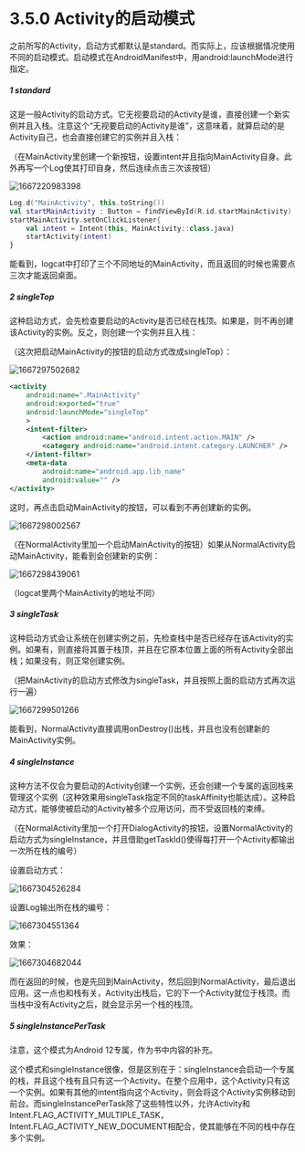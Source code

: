 # 3.5.0 Activity的启动模式

之前所写的Activity，启动方式都默认是standard。而实际上，应该根据情况使用不同的启动模式。启动模式在AndroidManifest中，用android:launchMode进行指定。

##### 1 standard

这是一般Activity的启动方式。它无视要启动的Activity是谁，直接创建一个新实例并且入栈。注意这个“无视要启动的Activity是谁”，这意味着，就算启动的是Activity自己，也会直接创建它的实例并且入栈：

（在MainActivity里创建一个新按钮，设置intent并且指向MainActivity自身。此外再写一个Log使其打印自身，然后连续点击三次该按钮）

![1667220983398](image/3.5.0Activity的启动模式/1667220983398.png)

```kotlin
Log.d("MainActivity", this.toString())
val startMainActivity : Button = findViewById(R.id.startMainActivity)
startMainActivity.setOnClickListener{
	val intent = Intent(this, MainActivity::class.java)
	startActivity(intent)
}
```

能看到，logcat中打印了三个不同地址的MainActivity，而且返回的时候也需要点三次才能返回桌面。

##### 2 singleTop

这种启动方式，会先检查要启动的Activity是否已经在栈顶。如果是，则不再创建该Activity的实例。反之，则创建一个实例并且入栈：

（这次把启动MainActivity的按钮的启动方式改成singleTop）：

![1667297502682](image/3.5.0Activity的启动模式/1667297502682.png)

```xml
<activity
	android:name=".MainActivity"
	android:exported="true"
	android:launchMode="singleTop"
	>
	<intent-filter>
		<action android:name="android.intent.action.MAIN" />
		<category android:name="android.intent.category.LAUNCHER" />
	</intent-filter>
	<meta-data
		android:name="android.app.lib_name"
		android:value="" />
</activity>
```

这时，再点击启动MainActivity的按钮，可以看到不再创建新的实例。

![1667298002567](image/3.5.0Activity的启动模式/1667298002567.png)

（在NormalActivity里加一个启动MainActivity的按钮）如果从NormalActivity启动MainActivity，能看到会创建新的实例：

![1667298439061](image/3.5.0Activity的启动模式/1667298439061.png)

（logcat里两个MainActivity的地址不同）

##### 3 singleTask

这种启动方式会让系统在创建实例之前，先检查栈中是否已经存在该Activity的实例。如果有，则直接将其置于栈顶，并且在它原本位置上面的所有Activity全部出栈；如果没有，则正常创建实例。

（把MainActivity的启动方式修改为singleTask，并且按照上面的启动方式再次运行一遍）

![1667299501266](image/3.5.0Activity的启动模式/1667299501266.png)

能看到，NormalActivity直接调用onDestroy()出栈，并且也没有创建新的MainActivity实例。

##### 4 singleInstance

这种方法不仅会为要启动的Activity创建一个实例，还会创建一个专属的返回栈来管理这个实例（这种效果用singleTask指定不同的taskAffinity也能达成）。这种启动方式，能够使被启动的Activity被多个应用访问，而不受返回栈的束缚。

（在NormalActivity里加一个打开DialogActivity的按钮，设置NormalActivity的启动方式为singleInstance，并且借助getTaskId()使得每打开一个Activity都输出一次所在栈的编号）

设置启动方式：

![1667304526284](image/3.5.0Activity的启动模式/1667304526284.png)

设置Log输出所在栈的编号：

![1667304551364](image/3.5.0Activity的启动模式/1667304551364.png)

效果：

![1667304682044](image/3.5.0Activity的启动模式/1667304682044.png)

而在返回的时候，也是先回到MainActivity，然后回到NormalActivity，最后退出应用。这一点也和栈有关，Activity出栈后，它的下一个Activity就位于栈顶。而当栈中没有Activity之后，就会显示另一个栈的栈顶。

##### 5 singleInstancePerTask

注意，这个模式为Android 12专属，作为书中内容的补充。

这个模式和singleInstance很像，但是区别在于：singleInstance会启动一个专属的栈，并且这个栈有且只有这一个Activity。在整个应用中，这个Activity只有这一个实例。如果有其他的intent指向这个Activity，则会将这个Activity实例移动到前台。而singleInstancePerTask除了这些特性以外，允许Activity和Intent.FLAG_ACTIVITY_MULTIPLE_TASK，Intent.FLAG_ACTIVITY_NEW_DOCUMENT相配合，使其能够在不同的栈中存在多个实例。

